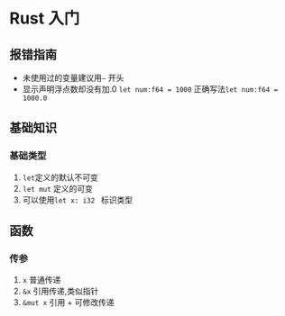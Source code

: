 # Rust 入门

## 报错指南

- 未使用过的变量建议用`—` 开头 
- 显示声明浮点数却没有加.0 `let num:f64 = 1000`  正确写法`let num:f64 = 1000.0`

## 基础知识

### 基础类型

1. `let`定义的默认不可变
2. `let mut` 定义的可变
3. 可以使用`let x: i32 ` 标识类型

## 函数

### 传参

1. `x` 普通传递
2. `&x` 引用传递,类似指针
3. `&mut x` 引用 + 可修改传递


